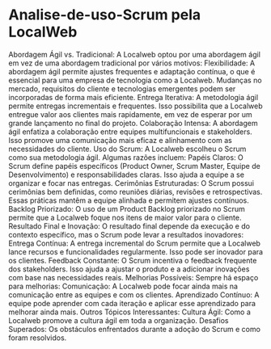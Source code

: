 # Analise-de-uso-Scrum pela LocalWeb
Abordagem Ágil vs. Tradicional:
A Localweb optou por uma abordagem ágil em vez de uma abordagem tradicional por vários motivos:
Flexibilidade: A abordagem ágil permite ajustes frequentes e adaptação contínua, o que é essencial para uma empresa de tecnologia como a Localweb. Mudanças no mercado, requisitos do cliente e tecnologias emergentes podem ser incorporadas de forma mais eficiente.
Entrega Iterativa: A metodologia ágil permite entregas incrementais e frequentes. Isso possibilita que a Localweb entregue valor aos clientes mais rapidamente, em vez de esperar por um grande lançamento no final do projeto.
Colaboração Intensa: A abordagem ágil enfatiza a colaboração entre equipes multifuncionais e stakeholders. Isso promove uma comunicação mais eficaz e alinhamento com as necessidades do cliente.
Uso do Scrum:
A Localweb escolheu o Scrum como sua metodologia ágil. Algumas razões incluem:
Papéis Claros: O Scrum define papéis específicos (Product Owner, Scrum Master, Equipe de Desenvolvimento) e responsabilidades claras. Isso ajuda a equipe a se organizar e focar nas entregas.
Cerimônias Estruturadas: O Scrum possui cerimônias bem definidas, como reuniões diárias, revisões e retrospectivas. Essas práticas mantêm a equipe alinhada e permitem ajustes contínuos.
Backlog Priorizado: O uso de um Product Backlog priorizado no Scrum permite que a Localweb foque nos itens de maior valor para o cliente.
Resultado Final e Inovação:
O resultado final depende da execução e do contexto específico, mas o Scrum pode levar a resultados inovadores:
Entrega Contínua: A entrega incremental do Scrum permite que a Localweb lance recursos e funcionalidades regularmente. Isso pode ser inovador para os clientes.
Feedback Constante: O Scrum incentiva o feedback frequente dos stakeholders. Isso ajuda a ajustar o produto e a adicionar inovações com base nas necessidades reais.
Melhorias Possíveis:
Sempre há espaço para melhorias:
Comunicação: A Localweb pode focar ainda mais na comunicação entre as equipes e com os clientes.
Aprendizado Contínuo: A equipe pode aprender com cada iteração e aplicar esse aprendizado para melhorar ainda mais.
Outros Tópicos Interessantes:
Cultura Ágil: Como a Localweb promove a cultura ágil em toda a organização.
Desafios Superados: Os obstáculos enfrentados durante a adoção do Scrum e como foram resolvidos.
